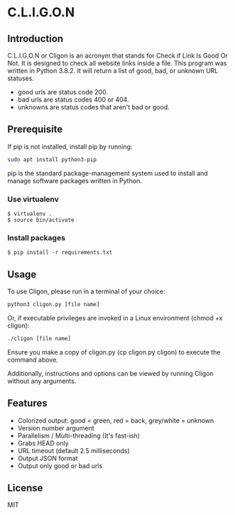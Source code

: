 # C.L.I.G.O.N

## Introduction

C.L.I.G.O.N or Cligon is an acronym that stands for Check if Link Is Good Or Not.
It is designed to check all website links inside a file. This program was written in Python 3.8.2.
It will return a list of good, bad, or unknown URL statuses.
- good urls are status code 200.
- bad urls are status codes 400 or 404.
- unknowns are status codes that aren't bad or good.

## Prerequisite

If pip is not installed, install pip by running:
```bash
sudo apt install python3-pip
```
pip is the standard package-management system used to install and manage software packages written in Python.

### Use virtualenv

```shell script
$ virtualenv .
$ source bin/activate
```
### Install packages

```shell script
$ pip install -r requirements.txt
```

## Usage

To use Cligon, please run in a terminal of your choice:
```bash
python3 cligon.py [file name]
```
Or, if executable privileges are invoked in a Linux environment (chmod +x cligon):
```bash
./cligon [file name]
```
Ensure you make a copy of cligon.py (cp cligon.py cligon) to execute the command above.

Additionally, instructions and options can be viewed by running Cligon without any arguments.

## Features
- Colorized output: good = green, red = back, grey/white = unknown
- Version number argument
- Parallelism / Multi-threading (It's fast-ish)
- Grabs HEAD only
- URL timeout (default 2.5 milliseconds)
- Output JSON format
- Output only good or bad urls

## License

MIT
